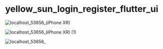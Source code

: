 # yellow_sun_login_register_flutter_ui

![localhost_53656_(iPhone XR)](https://user-images.githubusercontent.com/70937846/158041975-e19f037f-84c4-4b28-b1ed-c17c912ba197.png)

![localhost_53656_(iPhone XR) (1)](https://user-images.githubusercontent.com/70937846/158041968-ad184461-18c6-43d2-9cb1-1afed0509ad4.png)

![localhost_53656_](https://user-images.githubusercontent.com/70937846/158041980-7ee41b25-0e3f-42ff-97cf-85be2f3aec4e.png)
